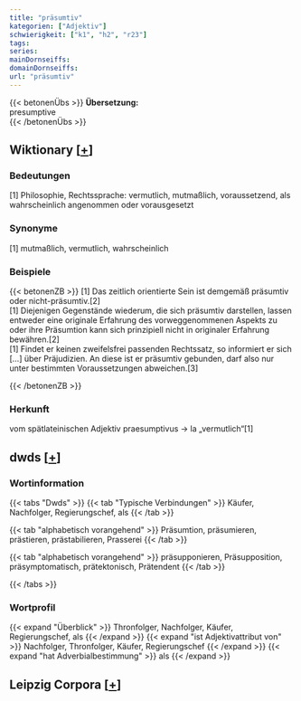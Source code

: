 ```yaml
---
title: "präsumtiv"
kategorien: ["Adjektiv"]
schwierigkeit: ["k1", "h2", "r23"]
tags:
series:
mainDornseiffs:
domainDornseiffs:
url: "präsumtiv"
---
```


{{< betonenÜbs >}}
**Übersetzung:**  
presumptive  
{{< /betonenÜbs >}}

## Wiktionary [[+](https://de.wiktionary.org/wiki/präsumtiv)]

### Bedeutungen
[1] Philosophie, Rechtssprache: vermutlich, mutmaßlich, voraussetzend, als wahrscheinlich angenommen oder vorausgesetzt  

### Synonyme
[1] mutmaßlich, vermutlich, wahrscheinlich  

### Beispiele
{{< betonenZB >}}
[1] Das zeitlich orientierte Sein ist demgemäß präsumtiv oder nicht-präsumtiv.[2]  
[1] Diejenigen Gegenstände wiederum, die sich präsumtiv darstellen, lassen entweder eine originale Erfahrung des vorweggenommenen Aspekts zu oder ihre Präsumtion kann sich prinzipiell nicht in originaler Erfahrung bewähren.[2]  
[1] Findet er keinen zweifelsfrei passenden Rechtssatz, so informiert er sich […] über Präjudizien. An diese ist er präsumtiv gebunden, darf also nur unter bestimmten Voraussetzungen abweichen.[3]  

{{< /betonenZB >}}
### Herkunft
vom spätlateinischen Adjektiv praesumptivus → la „vermutlich“[1]  



## dwds [[+](https://www.dwds.de/wb/präsumtiv)]

### Wortinformation
{{< tabs "Dwds" >}}
{{< tab "Typische Verbindungen" >}}
Käufer, Nachfolger, Regierungschef, als
{{< /tab >}}

{{< tab "alphabetisch vorangehend" >}}
Präsumtion, präsumieren, prästieren, prästabilieren, Prasserei
{{< /tab >}}

{{< tab "alphabetisch vorangehend" >}}
präsupponieren, Präsupposition, präsymptomatisch, prätektonisch, Prätendent
{{< /tab >}}

{{< /tabs >}}

### Wortprofil
{{< expand "Überblick" >}} Thronfolger, Nachfolger, Käufer, Regierungschef, als {{< /expand >}}
{{< expand "ist Adjektivattribut von" >}} Nachfolger, Thronfolger, Käufer, Regierungschef {{< /expand >}}
{{< expand "hat Adverbialbestimmung" >}} als {{< /expand >}}

## Leipzig Corpora [[+](https://corpora.uni-leipzig.de/en/res?word=präsumtiv&corpusId=deu_newscrawl-public_2018)]


